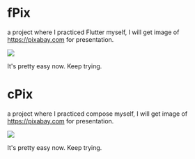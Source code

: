 # fPix

a project where I practiced Flutter myself, I will get image of https://pixabay.com for presentation.

![](./README.assets/Screenshot_2018-12-21-17-45-17-798_com.longforus..png)

It's pretty easy now. Keep trying.

# cPix

a project where I practiced compose myself, I will get image of https://pixabay.com for presentation.

![](./README.assets/Screenshot_2018-12-21-17-45-17-798_com.longforus..png)

It's pretty easy now. Keep trying.
